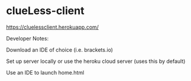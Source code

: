 # clueLess-client

https://cluelessclient.herokuapp.com/

Developer Notes:

Download an IDE of choice (i.e. brackets.io)

Set up server locally or use the heroku cloud server (uses this by default)

Use an IDE to launch home.html
